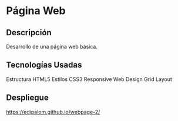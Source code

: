 # Página Web
## Descripción
Desarrollo de una página web básica.

## Tecnologías Usadas
Estructura HTML5
Estilos CSS3 
Responsive Web Design
Grid Layout

## Despliegue
https://edipalom.github.io/webpage-2/
